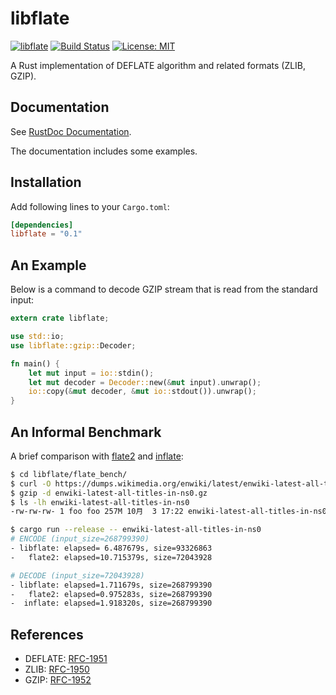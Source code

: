 libflate
========

[![libflate](http://meritbadge.herokuapp.com/libflate)](https://crates.io/crates/libflate)
[![Build Status](https://travis-ci.org/sile/libflate.svg?branch=master)](https://travis-ci.org/sile/libflate)
[![License: MIT](https://img.shields.io/badge/license-MIT-blue.svg)](LICENSE)

A Rust implementation of DEFLATE algorithm and related formats (ZLIB, GZIP).

Documentation
-------------

See [RustDoc Documentation](https://docs.rs/libflate).

The documentation includes some examples.

Installation
------------

Add following lines to your `Cargo.toml`:

```toml
[dependencies]
libflate = "0.1"
```

An Example
----------

Below is a command to decode GZIP stream that is read from the standard input:

```rust
extern crate libflate;

use std::io;
use libflate::gzip::Decoder;

fn main() {
    let mut input = io::stdin();
    let mut decoder = Decoder::new(&mut input).unwrap();
    io::copy(&mut decoder, &mut io::stdout()).unwrap();
}
```

An Informal Benchmark
---------------------

A brief comparison with [flate2](https://github.com/alexcrichton/flate2-rs) and
[inflate](https://github.com/PistonDevelopers/inflate):

```bash
$ cd libflate/flate_bench/
$ curl -O https://dumps.wikimedia.org/enwiki/latest/enwiki-latest-all-titles-in-ns0.gz
$ gzip -d enwiki-latest-all-titles-in-ns0.gz
$ ls -lh enwiki-latest-all-titles-in-ns0
-rw-rw-rw- 1 foo foo 257M 10月  3 17:22 enwiki-latest-all-titles-in-ns0

$ cargo run --release -- enwiki-latest-all-titles-in-ns0
# ENCODE (input_size=268799390)
- libflate: elapsed= 6.487679s, size=93326863
-   flate2: elapsed=10.715379s, size=72043928

# DECODE (input_size=72043928)
- libflate: elapsed=1.711679s, size=268799390
-   flate2: elapsed=0.975283s, size=268799390
-  inflate: elapsed=1.918320s, size=268799390
```

References
----------

- DEFLATE: [RFC-1951](https://tools.ietf.org/html/rfc1951)
- ZLIB: [RFC-1950](https://tools.ietf.org/html/rfc1950)
- GZIP: [RFC-1952](https://tools.ietf.org/html/rfc1952)
